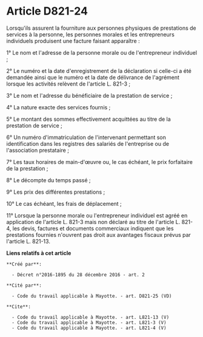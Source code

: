 # Article D821-24

Lorsqu'ils assurent la fourniture aux personnes physiques de prestations de services à la personne, les personnes morales et
les entrepreneurs individuels produisent une facture faisant apparaître : 

1° Le nom et l'adresse de la personne morale ou de l'entrepreneur individuel ; 

2° Le numéro et la date d'enregistrement de la déclaration si celle-ci a été demandée ainsi que le numéro et la date de
délivrance de l'agrément lorsque les activités relèvent de l'article L. 821-3 ; 

3° Le nom et l'adresse du bénéficiaire de la prestation de service ; 

4° La nature exacte des services fournis ; 

5° Le montant des sommes effectivement acquittées au titre de la prestation de service ; 

6° Un numéro d'immatriculation de l'intervenant permettant son identification dans les registres des salariés de l'entreprise
ou de l'association prestataire ; 

7° Les taux horaires de main-d'œuvre ou, le cas échéant, le prix forfaitaire de la prestation ; 

8° Le décompte du temps passé ; 

9° Les prix des différentes prestations ; 

10° Le cas échéant, les frais de déplacement ; 

11° Lorsque la personne morale ou l'entrepreneur individuel est agréé en application de l'article L. 821-3 mais non déclaré
au titre de l'article L. 821-4, les devis, factures et documents commerciaux indiquent que les prestations fournies n'ouvrent
pas droit aux avantages fiscaux prévus par l'article L. 821-13.

**Liens relatifs à cet article**

	**Créé par**:

	  - Décret n°2016-1895 du 28 décembre 2016 - art. 2

	**Cité par**:

	  - Code du travail applicable à Mayotte. - art. D821-25 (VD)

	**Cite**:

	  - Code du travail applicable à Mayotte. - art. L821-13 (V)
	  - Code du travail applicable à Mayotte. - art. L821-3 (V)
	  - Code du travail applicable à Mayotte. - art. L821-4 (V)
